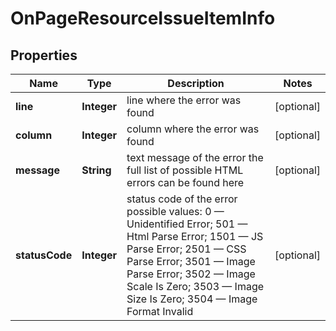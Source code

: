 

# OnPageResourceIssueItemInfo


## Properties

| Name | Type | Description | Notes |
|------------ | ------------- | ------------- | -------------|
|**line** | **Integer** | line where the error was found |  [optional] |
|**column** | **Integer** | column where the error was found |  [optional] |
|**message** | **String** | text message of the error the full list of possible HTML errors can be found here |  [optional] |
|**statusCode** | **Integer** | status code of the error possible values: 0 — Unidentified Error; 501 — Html Parse Error; 1501 — JS Parse Error; 2501 — CSS Parse Error; 3501 — Image Parse Error; 3502 — Image Scale Is Zero; 3503 — Image Size Is Zero; 3504 — Image Format Invalid |  [optional] |



